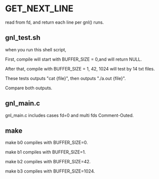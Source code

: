 # GET_NEXT_LINE

read from fd, and return each line per gnl() runs.

## gnl_test.sh

when you run this shell script, 

First, compile will start with BUFFER_SIZE = 0,and will return NULL.

After that, compile with BUFFER_SIZE = 1, 42, 1024 will test by 14 txt files.

These tests outputs "cat {file}", then outputs "./a.out {file}".

Compare both outputs.

## gnl_main.c
gnl_main.c includes cases fd=0 and multi fds Comment-Outed.

## make
make b0 compiles with BUFFER_SIZE=0.

make b1 compiles with BUFFER_SIZE=1.

make b2 compiles with BUFFER_SIZE=42.

make b3 compiles with BUFFER_SIZE=1024.
